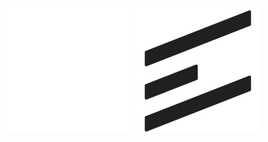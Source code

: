 <div align="center">
    <img src="readme/ExolixLogo-Dark.svg#gh-dark-mode-only" alt="Exolix Logo" width="200" height="200">
    <img src="readme/ExolixLogo-Light.svg#gh-light-mode-only" alt="Exolix Logo" width="200" height="200">
</div>
